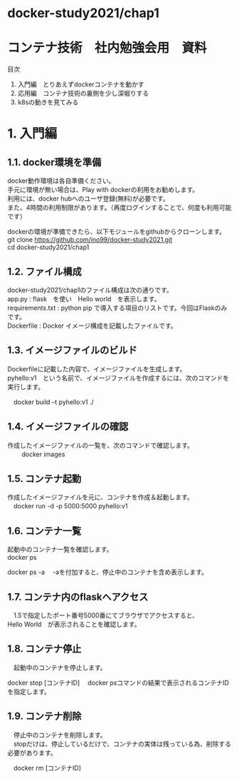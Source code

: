 # docker-study2021/chap1

# コンテナ技術　社内勉強会用　資料
目次  
1. 入門編　とりあえずdockerコンテナを動かす
2. 応用編　コンテナ技術の裏側を少し深堀りする
3. k8sの動きを見てみる

# 1. 入門編
## 1.1. docker環境を準備
docker動作環境は各自準備ください。  
手元に環境が無い場合は、Play with dockerの利用をお勧めします。  
利用には、docker hubへのユーザ登録(無料)が必要です。  
また、4時間の利用制限があります。（再度ログインすることで、何度も利用可能です）  
  
dockerの環境が準備できたら、以下モジュールをgithubからクローンします。  
git clone https://github.com/ino99/docker-study2021.git  
cd docker-study2021/chap1  

## 1.2. ファイル構成
docker-study2021/chap1のファイル構成は次の通りです。  
app.py :  flask　を使い　Hello world　を表示します。  
requirements.txt : python pip で導入する項目のリストです。今回はFlaskのみです。  
Dockerfile : Docker イメージ構成を記載したファイルです。  

## 1.3. イメージファイルのビルド
Dockerfileに記載した内容で、イメージファイルを生成します。  
pyhello:v1　という名前で、イメージファイルを作成するには、次のコマンドを実行します。  

　docker build –t pyhello:v1 ./  

## 1.4. イメージファイルの確認
作成したイメージファイルの一覧を、次のコマンドで確認します。  
　
　docker images  

## 1.5. コンテナ起動
作成したイメージファイルを元に、コンテナを作成＆起動します。  
　docker run -d -p 5000:5000 pyhello:v1  

## 1.6. コンテナ一覧
起動中のコンテナ一覧を確認します。  
  docker ps  

  docker ps -a 　-aを付加すると、停止中のコンテナを含め表示します。  

## 1.7. コンテナ内のflaskへアクセス
　1.5で指定したポート番号5000番にてブラウザでアクセスすると、  
  Hello World　が表示されることを確認します。

## 1.8. コンテナ停止
　起動中のコンテナを停止します。  
  
  docker stop [コンテナID]  　docker psコマンドの結果で表示されるコンテナIDを指定します。  

## 1.9. コンテナ削除
　停止中のコンテナを削除します。   
　stopだけは、停止しているだけで、コンテナの実体は残っている為、削除する必要があります。  

　docker rm [コンテナID]  